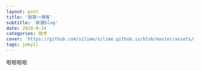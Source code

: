 ```yaml
---
layout: post
title: '我第一博客'
subtitle: '新建blog'
date: 2020-9-24
categories: 技术
cover: 'https://github.com/silime/silime.github.io/blob/master/assets/img/hero.jpg?raw=true'
tags: jekyll 
---
```

啦啦啦啦
